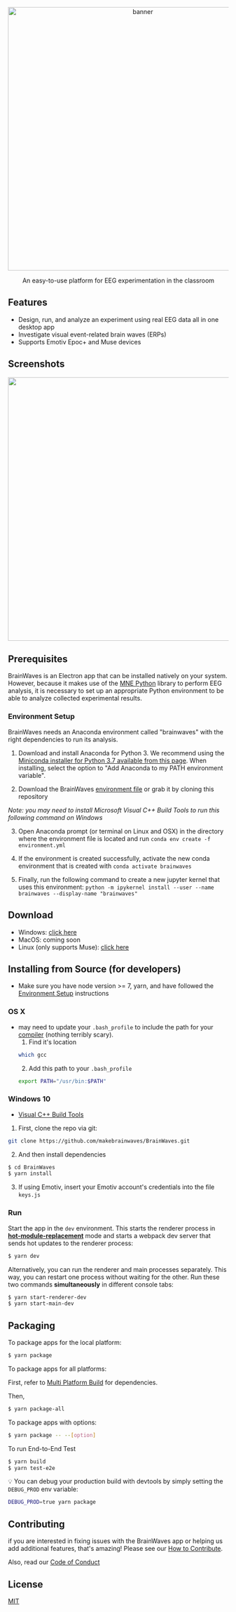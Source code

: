 <p align="center">
  <img alt="banner" src="app_logo.png" width="600">
</p>
<p align="center" href="">
  An easy-to-use platform for EEG experimentation in the classroom
</p>

## Features

- Design, run, and analyze an experiment using real EEG data all in one desktop
  app
- Investigate visual event-related brain waves (ERPs)
- Supports Emotiv Epoc+ and Muse devices

## Screenshots

<p align="center">
  <img src="app_home.png" width="600">
</p>

## Prerequisites

BrainWaves is an Electron app that can be installed natively on your system. However, because it makes use of the [MNE Python](https://martinos.org/mne/stable/index.html) library to perform EEG analysis, it is necessary to set up an appropriate Python environment to be able to analyze collected experimental results.

### Environment Setup

BrainWaves needs an Anaconda environment called "brainwaves" with the right
dependencies to run its analysis.

1. Download and install Anaconda for Python 3. We recommend using the
   [Miniconda installer for Python 3.7 available from this page](https://conda.io/miniconda.html). When installing, select the option to "Add Anaconda to my PATH environment variable".

2. Download the BrainWaves
   [environment file](https://github.com/makebrainwaves/BrainWaves/releases/download/v0.8.1/environment.yml)
   or grab it by cloning this repository

_Note: you may need to install Microsoft Visual C++ Build Tools to run this
following command on Windows_

3. Open Anaconda prompt (or terminal on Linux and OSX) in the directory where
   the environment file is located and run `conda env create -f environment.yml`

4. If the environment is created successfully, activate the new conda environment that is created with `conda activate brainwaves`

5. Finally, run the following command to create a new jupyter kernel that uses this environment:
   `python -m ipykernel install --user --name brainwaves --display-name "brainwaves"`

## Download

- Windows:
  [click here](https://github.com/makebrainwaves/BrainWaves/releases/download/v0.8.1/BrainWaves.Setup.0.8.1.exe)
- MacOS: coming soon
- Linux (only supports Muse):
  [click here](https://github.com/makebrainwaves/BrainWaves/releases/download/v0.7.5/BrainWaves_0.7.4_amd64.deb)

## Installing from Source (for developers)

- Make sure you have node version >= 7, yarn, and have followed the [Environment Setup](https://github.com/makebrainwaves/BrainWaves#environment-setup) instructions

### OS X

- may need to update your `.bash_profile` to include the path for your
  [compiler](https://github.com/sandeepmistry/node-xpc-connection/issues/2)
  (nothing terribly scary).
  1. Find it's location
  ```bash
  which gcc
  ```
  2. Add this path to your `.bash_profile`
  ```bash
  export PATH="/usr/bin:$PATH"
  ```

### Windows 10

- [Visual C++ Build Tools](https://visualstudio.microsoft.com/thank-you-downloading-visual-studio/?sku=BuildTools&rel=15)

1. First, clone the repo via git:

```bash
git clone https://github.com/makebrainwaves/BrainWaves.git
```

2. And then install dependencies

```bash
$ cd BrainWaves
$ yarn install
```

3. If using Emotiv, insert your Emotiv account's credentials into the file
   `keys.js`

### Run

Start the app in the `dev` environment. This starts the renderer process in
[**hot-module-replacement**](https://webpack.js.org/guides/hmr-react/) mode and
starts a webpack dev server that sends hot updates to the renderer process:

```bash
$ yarn dev
```

Alternatively, you can run the renderer and main processes separately. This way,
you can restart one process without waiting for the other. Run these two
commands **simultaneously** in different console tabs:

```bash
$ yarn start-renderer-dev
$ yarn start-main-dev
```

## Packaging

To package apps for the local platform:

```bash
$ yarn package
```

To package apps for all platforms:

First, refer to
[Multi Platform Build](https://www.electron.build/multi-platform-build) for
dependencies.

Then,

```bash
$ yarn package-all
```

To package apps with options:

```bash
$ yarn package -- --[option]
```

To run End-to-End Test

```bash
$ yarn build
$ yarn test-e2e
```

:bulb: You can debug your production build with devtools by simply setting the
`DEBUG_PROD` env variable:

```bash
DEBUG_PROD=true yarn package
```

## Contributing

if you are interested in fixing issues with the BrainWaves app or helping us add additional features, that's amazing! Please see our [How to Contribute](https://github.com/makebrainwaves/BrainWaves/blob/master/CONTRIBUTING.md).

Also, read our [Code of Conduct](https://github.com/makebrainwaves/BrainWaves/blob/master/CODE_OF_CONDUCT.md)

## License

[MIT](https://github.com/makebrainwaves/BrainWaves/blob/master/LICENSE)
